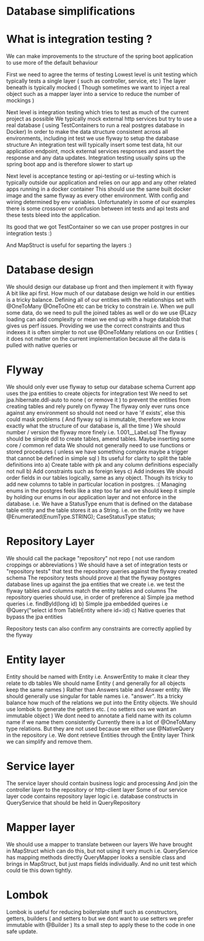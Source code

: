 # Database simplifications

# What is integration testing ?
We can make improvements to the structure of the spring boot application to use more of the default behaviour

First we need to agree the terms of testing
Lowest level is unit testing which typically tests a single layer ( such as controller, service, etc ) 
The layer beneath is typically mocked
( Though sometimes we want to inject a real object such as a mapper layer into a service to reduce the number of mockings )

Next level is integration testing which tries to test as much of the current project as possible
We typically mock external http services but try to use a real database ( using TestContainers to run a real postgres database in Docker)
In order to make the data structure consistent across all environments, including int test we use flyway to setup the database structure 
An integration test will typically insert some test data, hit our application endpoint, mock external services responses and assert the response and any data updates.
Integration testing usually spins up the spring boot app and is therefore slower to start up

Next level is acceptance testing or api-testing or ui-testing which is typically outside our application and relies on our app and any other related apps running in a docker container
This should use the same built docker image and the same flyway as every other environment.
With config and wiring determined by env variables.
Unfortunately in some of our examples there is some crossover or confusion between int tests and api tests and these tests bleed into the application.


Its good that we got TestContainer so we can use proper postgres in our integration tests :)

And MapStruct is useful for separting the layers :)


# Database design
We should design our database up front and then implement it with flyway
A bit like api first.
How much of our database design we hold in our entities is a tricky balance.
Defining all of our entities with the relationships set with @OneToMany @OneToOne etc can be tricky to constrain
i.e. When we pull some data, do we need to pull the joined tables as well or do we use @Lazy loading can add complexity or mean we end up
with a huge datablob that gives us perf issues.
Providing we use the correct constraints and thus indexes it is often simpler to not use @OneToMany relations on our Entities
( it does not matter on the current implementation because all the data is pulled with native queries or 


# Flyway
We should only ever use flyway to setup our database schema
Current app uses the jpa entities to create objects for integration test
We need to set jpa.hibernate.ddl-auto to none ( or remove it ) to prevent the entities from creating tables and rely purely on flyway
The flyway only ever runs once against any environment so should not need or have 'if exists', else this could mask problems
( And flyway sql is immutable, therefore we know exactly what the structure of our database is, all the time )
We should number / version the flyway more finely i.e. 1.001__Label.sql
The flyway should be simple ddl to create tables, amend tables.
Maybe inserting some core / common ref data
We should not generally need to use functions or stored procedures ( unless we have something complex maybe 
a trigger that cannot be defined in simple sql )
Its useful for clarity to split the table definitions into 
a) Create table with pk and any column definitions especially not null
b) Add constraints such as foreign keys
c) Add indexes
We should order fields in our tables logically, same as any object. Though its tricky to add new columns to table in particular location in postgres. :(
Managing enums in the postgres feels like a step too far and we should keep it simple by holding our enums in our application layer
and not enforce in the database. i.e. We have a StatusType enum that is defined on the database table entity and the table stores
it as a String. 
i.e.  on the Entity we have @Enumerated(EnumType.STRING); CaseStatusType status;


# Repository Layer
We should call the package "repository" not repo ( not use random croppings or abbreviations )
We should have a set of integration tests or "repository tests" that test the repository queries against the flyway created schema
The repository tests should prove a) that the flyway postgres database lines up against the jpa entities that we create
i.e. we test the flyway tables and columns match the entity tables and columns
The repository queries should use, in order of preference
a) Simple jpa method queries i.e. findById(long id)
b) Simple jpa embedded queires i.e @Query("select id from TableEntity where id=:id)
c) Native queries that bypass the jpa entities

Repository tests can also confirm any constraints are correctly applied by the flyway


# Entity layer
Entity should be named with Entity i.e. AnswerEntity to make it clear they relate to db tables
We should name Entity ( and generally for all objects keep the same names )
Rather than Answers table and Answer entity. We should generally use singular for table names i.e. "answer".
Its a tricky balance how much of the relations we put into the Entity objects.
We should use lombok to generate the getters etc. ( no setters cos we want an immutable object )
We dont need to annotate a field name with its column name if we name them consistently
Currently there is a lot of @OneToMany type relations. But they are not used because we either use @NativeQuery in the repository
i.e. We dont retrieve Entities through the Entity layer
Think we can simplify and remove them.


# Service layer
The service layer should contain business logic and processing
And join the controller layer to the repository or http-client layer 
Some of our service layer code contains repository layer logic i.e. database constructs in QueryService that should be held in QueryRepository



# Mapper layer
We should use a mapper to translate between our layers
We have brought in MapStruct which can do this, but not using it very much
i.e. QueryService has mapping methods directly
QueryMapper looks a sensible class and brings in MapStruct, but just maps fields individually. And no unit test which could tie this down tightly.


# Lombok
Lombok is useful for reducing boilerplate stuff such as constructors, getters, builders
( and setters to but we dont want to use setters we prefer immutable with @Builder )
Its a small step to apply these to the code in one safe update.

